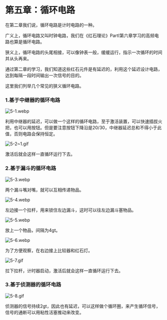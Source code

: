 # 第五章：循环电路

在第二章我们说，循环电路是计时电路的一种。

广义上，循环电路又叫时钟电路，我们在《红石理论》PartI第六章学习的高频电路也算是循环电路。

狭义上，循环电路的头尾相接，可以像钟表一般，缓缓运行，指示一次循环的时间并从头再来。

通过第二章的学习，我们知道这些红石元件是有延迟的，利用这个延迟设计电路，达到每隔一段时间输出一次信号的目的。

这里我们列举几个常见的狭义循环电路。

### 1.基于中继器的循环电路


![5-1.webp](https://pic.awa.ms/f/2024/11/20/673dd63dab3e2.webp)

利用中继器的延迟，可以做一个这样的循环电路，至于激活装置，可以快速插拔火把，也可以用按钮。但是要注意按钮下降沿是20/30，中继器延迟总和不得小于此值，否则电路会保持恒定。

![5-2~1.gif](https://pic.awa.ms/f/2024/11/20/673dd891aa302.gif)

激活后就会这样一直循环运行下去。

### 2.基于漏斗的循环电路

![5-3.webp](https://pic.awa.ms/f/2024/11/20/673dd63de3b91.webp)

两个漏斗嘴对嘴，就可以互相传递物品。

![5-4.webp](https://pic.awa.ms/f/2024/11/20/673dd6401970c.webp)

左边接一个拉杆，用来锁住左边漏斗，这时可以往左边漏斗塞物品。

![5-5.webp](https://pic.awa.ms/f/2024/11/20/673dd63e826f9.webp)

放上一个物品，间隔为4gt。

![5-6.webp](https://pic.awa.ms/f/2024/11/20/673dd63ec2096.webp)

为了方便观察，在右边接上比较器和红石灯。

![5-7.gif](https://pic.awa.ms/f/2024/11/20/673dd640e83b4.gif)

拉下拉杆，计时器启动，激活后就会这样一直循环运行下去。

### 3.基于侦测器的循环电路

![5-8.gif](https://pic.awa.ms/f/2024/11/20/673dd640ad353.gif)

侦测器的信号持续2gt，因此也有延迟，可以这样做个循环圈，来产生循环信号，信号的通断可以用粘性活塞推动来改变。